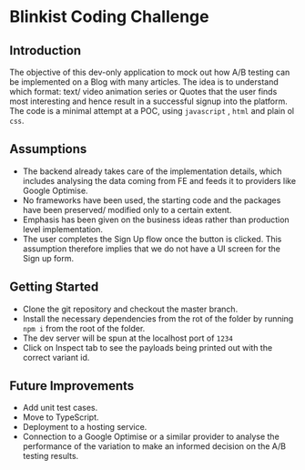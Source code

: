 # Blinkist Coding Challenge

## Introduction
The objective of this dev-only application to mock out how A/B testing can be implemented on a Blog with many articles. The idea is to understand which format: text/ video animation series or Quotes that the user finds most interesting and hence result in a successful signup into the platform.
The code is a minimal attempt at a POC, using `javascript` , `html` and plain ol `css`.

## Assumptions
- The backend already takes care of the implementation details, which includes analysing the data coming from FE and feeds it to providers like Google Optimise.
- No frameworks have been used, the starting code and the packages have been preserved/ modified only to a certain extent.
- Emphasis has been given on the business ideas rather than production level implementation.
- The user completes the Sign Up flow once the button is clicked. This assumption therefore implies that we do not have a UI screen for the Sign up form.

## Getting Started
- Clone the git repository and checkout the master branch.
- Install the necessary dependencies from the rot of the folder by running `npm i` from the root of the folder.
- The dev server will be spun at the localhost port of `1234`
- Click on Inspect tab to see the payloads being printed out with the correct variant id.

## Future Improvements
- Add unit test cases.
- Move to TypeScript.
- Deployment to a hosting service.
- Connection to a Google Optimise or a similar provider to analyse the performance of the variation to make an informed decision on the A/B testing results.
